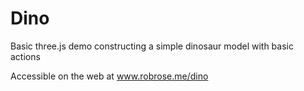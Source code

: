 # Dino
Basic three.js demo constructing a simple dinosaur model with basic actions


Accessible on the web at www.robrose.me/dino
